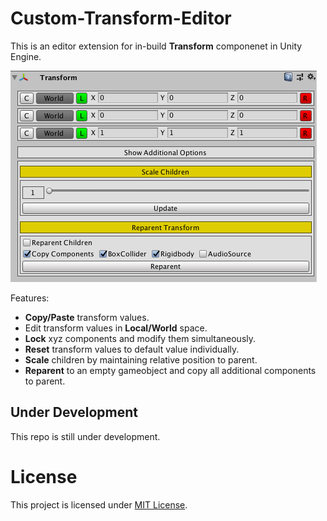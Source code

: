 # Custom-Transform-Editor
This is an editor extension for in-build **Transform** componenet in Unity Engine. 

![Custom Editor](src/TransformEditor-sceenshot.png)

Features:  
* **Copy/Paste** transform values.
* Edit transform values in **Local/World** space.
* **Lock** xyz components and modify them simultaneously.
* **Reset** transform values to default value individually.
* **Scale** children by maintaining relative position to parent.
* **Reparent** to an empty gameobject and copy all additional components to parent.

## Under Development
This repo is still under development.

# License
This project is licensed under [MIT License](https://github.com/Wariar/Extensions/blob/master/LICENSE).
